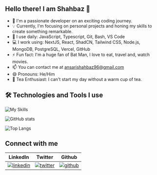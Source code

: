 ## Hello there! I am Shahbaz 👋
- 🔭 I'm a passionate developer on an exciting coding journey.
- 💡 Currently, I'm focusing on personal projects and honing my skills to create something remarkable.
- 🚀 I use daily: JavaScript, Typescript, Git, Bash, VS Code
- 💻 I work using: NextJS, React, ShadCN, Tailwind CSS, Node.js, MongoDB, PostgreSQL, Vercel, GitHub
- ⚡️ Fun fact: I'm a huge fan of Bat Man, I love to eat, travel and, watch movies.
- 📫 You can contact me at ansarishahbaz96@gmail.com
- 😄 Pronouns: He/Him
- 🍵 Tea Enthusiast: I can't start my day without a warm cup of tea.


## 🛠️ Technologies and Tools I use
![My Skills](https://skillicons.dev/icons?i=js,ts,tailwind,react,next,git,github,vercel,vite,nodejs,express,mongodb,postgresql,prisma,html,css,sass,vscode,postman,discord,npm,notion)


![GitHub stats](https://github-readme-stats.vercel.app/api?username=shahbazahmedansari&show_icons=true&theme=tokyonight)


![Top Langs](https://github-readme-stats.vercel.app/api/top-langs?username=shahbazahmedansari&show_icons=true&locale=en&layout=compact&theme=tokyonight)


## Connect with me

| LinkedIn | Twitter | Github | 
| -------- | --------- | ------- | 
| [![linkedin](https://skillicons.dev/icons?i=linkedin)](https://www.linkedin.com/in/shahbazahmedansari/) | [![twitter](https://skillicons.dev/icons?i=twitter)](https://twitter.com/Shahbaz__16) | [![github](https://skillicons.dev/icons?i=github)]([https://twitter.com/Shahbaz__16](https://github.com/shahbazahmedansari)) | 

